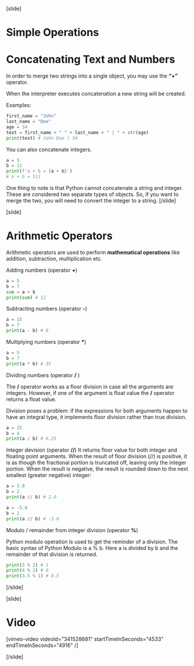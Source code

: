 [slide]
# Simple Operations

# Concatenating Text and Numbers
In order to merge two strings into a single object, you may use the **“+”** operator. 

When the interpreter executes concatenation a new string will be created.

Examples:

```python
first_name = "John"
last_name = "Doe"
age = 34
text = first_name + " " + last_name + " | " + str(age)
print(text) # John Doe | 34
```
You can also concatenate integers.

```python
a = 5
b = 11
print(f'a + b = {a + b}')
# a + b = 511
``` 
One thing to note is that Python cannot concatenate a string and integer. These are considered two separate types of objects. So, if you want to merge the two, you will need to convert the integer to a string.
[/slide]

[slide]
# Arithmetic Operators
Arithmetic operators are used to perform **mathematical operations** like addition, subtraction, multiplication etc.

Adding numbers (operator **+**)
```python
a = 5
b = 7
sum = a + b
print(sum) # 12
```
Subtracting numbers (operator **-**)
```python
a = 15
b = 7
print(a - b) # 8
```
Multiplying numbers (operator **\***)
```python
a = 5
b = 7
print(a * b) # 35
```

Dividing numbers (operator **\/** )

The **\/** operator works as a floor division in case all the arguments are integers. However, if one of the argument is float value the **\/** operator returns a float value.

Division poses a problem: if the expressions for both arguments happen to have an integral type, it implements floor division rather than true division.
```python
a = 25
b = 4
print(a / b) # 6.25
```
Integer devision (operator **\//**)
It returns floor value for both integer and floating point arguments. When the result of floor division (//) is positive, it is as though the fractional portion is truncated off, leaving only the integer portion. When the result is negative, the result is rounded down to the next smallest (greater negative) integer:
```python
a = 5.0
b = 2
print(a // b) # 2.0
```
```python
a = -5.0
b = 2
print(a // b) # -3.0
```
Modulo / remainder from integer division (operator **%**)

Python modulo operation is used to get the reminder of a division. The basic syntax of Python Modulo is a % b. Here a is divided by b and the remainder of that division is returned.
```python
print(3 % 2) # 1
print(4 % 2) # 0
print(3.5 % 1) # 0.5
```
[/slide]

[slide]
# Video

[vimeo-video videoId="341528681" startTimeInSeconds="4533" endTimeInSeconds="4916" /]

[/slide]